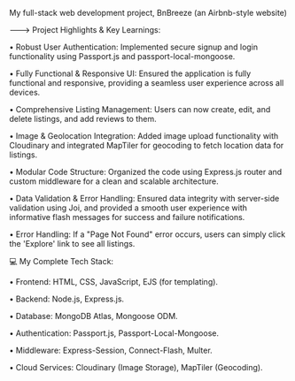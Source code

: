 My full-stack web development project, BnBreeze (an Airbnb-style website)

 --->  Project Highlights & Key Learnings:

• Robust User Authentication: Implemented secure signup and login functionality using Passport.js and passport-local-mongoose.

• Fully Functional & Responsive UI: Ensured the application is fully functional and responsive, providing a seamless user experience across all devices.

• Comprehensive Listing Management: Users can now create, edit, and delete listings, and add reviews to them.

• Image & Geolocation Integration: Added image upload functionality with Cloudinary and integrated MapTiler for geocoding to fetch location data for listings.

• Modular Code Structure: Organized the code using Express.js router and custom middleware for a clean and scalable architecture.

• Data Validation & Error Handling: Ensured data integrity with server-side validation using Joi, and provided a smooth user experience with informative flash messages for success and failure notifications.

• Error Handling: If a "Page Not Found" error occurs, users can simply click the 'Explore' link to see all listings.


💻 My Complete Tech Stack:

• Frontend: HTML, CSS, JavaScript, EJS (for templating).

• Backend: Node.js, Express.js.

• Database: MongoDB Atlas, Mongoose ODM.

• Authentication: Passport.js, Passport-Local-Mongoose.

• Middleware: Express-Session, Connect-Flash, Multer.

• Cloud Services: Cloudinary (Image Storage), MapTiler (Geocoding).

